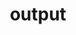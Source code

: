 ---
layout: page
title: output
nav: true
dropdown: true
children: 
    - title: publications
      permalink: /publications/
    - title: pubs
      permalink: /pubs/
    - title: divider
    - title: presentations
      permalink: /presentations/
    - title: divider
    - title: media
      permalink: /media/
---